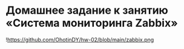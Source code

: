 # Домашнее задание к занятию «Система мониторинга Zabbix»
!https://github.com/OhotinDY/hw-02/blob/main/zabbix.png
